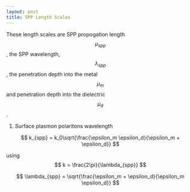 ```yaml
---
layout: post
title: SPP Length Scales
---
```


  <!-- MathJax Script -->
  <script type="text/javascript" async
    src="https://cdn.jsdelivr.net/npm/mathjax@3/es5/tex-mml-chtml.js">
  </script>

 These length scales are SPP propogation length $$\mu_{spp}$$ , the SPP wavelength, $$\lambda_{spp}$$ , the penetration depth into the metal $$\mu_m$$ and penetration depth into the dielectric $$\mu_d$$.


1. Surface plasmon polaritons wavelength

$$
k_{spp} = k_0\sqrt{\frac{\epsilon_m \epsilon_d}{\epsilon_m + \epsilon_d}}
$$

using $$ k = \frac{2\pi}{\lambda_{spp}} $$

$$
\lambda_{spp} = \sqrt{\frac{\epsilon_m + \epsilon_d}{\epsilon_m \epsilon_d}}
$$